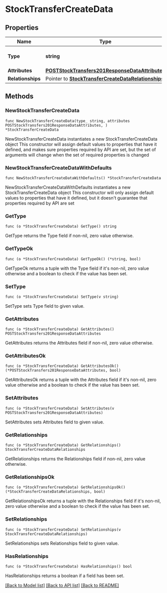 # StockTransferCreateData

## Properties

Name | Type | Description | Notes
------------ | ------------- | ------------- | -------------
**Type** | **string** | The resource&#39;s type | 
**Attributes** | [**POSTStockTransfers201ResponseDataAttributes**](POSTStockTransfers201ResponseDataAttributes.md) |  | 
**Relationships** | Pointer to [**StockTransferCreateDataRelationships**](StockTransferCreateDataRelationships.md) |  | [optional] 

## Methods

### NewStockTransferCreateData

`func NewStockTransferCreateData(type_ string, attributes POSTStockTransfers201ResponseDataAttributes, ) *StockTransferCreateData`

NewStockTransferCreateData instantiates a new StockTransferCreateData object
This constructor will assign default values to properties that have it defined,
and makes sure properties required by API are set, but the set of arguments
will change when the set of required properties is changed

### NewStockTransferCreateDataWithDefaults

`func NewStockTransferCreateDataWithDefaults() *StockTransferCreateData`

NewStockTransferCreateDataWithDefaults instantiates a new StockTransferCreateData object
This constructor will only assign default values to properties that have it defined,
but it doesn't guarantee that properties required by API are set

### GetType

`func (o *StockTransferCreateData) GetType() string`

GetType returns the Type field if non-nil, zero value otherwise.

### GetTypeOk

`func (o *StockTransferCreateData) GetTypeOk() (*string, bool)`

GetTypeOk returns a tuple with the Type field if it's non-nil, zero value otherwise
and a boolean to check if the value has been set.

### SetType

`func (o *StockTransferCreateData) SetType(v string)`

SetType sets Type field to given value.


### GetAttributes

`func (o *StockTransferCreateData) GetAttributes() POSTStockTransfers201ResponseDataAttributes`

GetAttributes returns the Attributes field if non-nil, zero value otherwise.

### GetAttributesOk

`func (o *StockTransferCreateData) GetAttributesOk() (*POSTStockTransfers201ResponseDataAttributes, bool)`

GetAttributesOk returns a tuple with the Attributes field if it's non-nil, zero value otherwise
and a boolean to check if the value has been set.

### SetAttributes

`func (o *StockTransferCreateData) SetAttributes(v POSTStockTransfers201ResponseDataAttributes)`

SetAttributes sets Attributes field to given value.


### GetRelationships

`func (o *StockTransferCreateData) GetRelationships() StockTransferCreateDataRelationships`

GetRelationships returns the Relationships field if non-nil, zero value otherwise.

### GetRelationshipsOk

`func (o *StockTransferCreateData) GetRelationshipsOk() (*StockTransferCreateDataRelationships, bool)`

GetRelationshipsOk returns a tuple with the Relationships field if it's non-nil, zero value otherwise
and a boolean to check if the value has been set.

### SetRelationships

`func (o *StockTransferCreateData) SetRelationships(v StockTransferCreateDataRelationships)`

SetRelationships sets Relationships field to given value.

### HasRelationships

`func (o *StockTransferCreateData) HasRelationships() bool`

HasRelationships returns a boolean if a field has been set.


[[Back to Model list]](../README.md#documentation-for-models) [[Back to API list]](../README.md#documentation-for-api-endpoints) [[Back to README]](../README.md)


